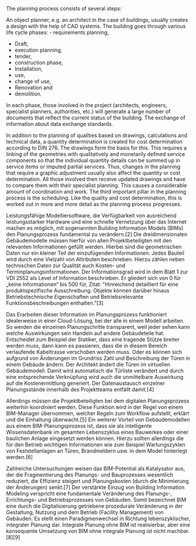 The planning process consists of several steps:

An object planner, e.g. an architect in the case of buildings, usually creates a design with the help of CAD systems. The building goes through various life cycle phases: - requirements planning,
- Draft,
- execution planning,
- tender,
- construction phase,
- Installation,
- use,
- change of use,
- Renovation and
- demolition.

In each phase, those involved in the project (architects, engineers, specialist planners, authorities, etc.) will generate a large number of documents that reflect the current status of the building. The exchange of information about data exchange standards.

In addition to the planning of qualities based on drawings, calculations and technical data, a quantity determination is created for cost determination according to DIN 276. The drawings form the basis for this. This requires a linking of the geometries with qualitatively and monetarily defined service components so that the individual quantity details can be summed up in service items or imputed partial services. Thus, changes in the planning that require a graphic adjustment usually also affect the quantity or cost determination. All those involved then receive updated drawings and have to compare them with their specialist planning. This causes a considerable amount of coordination and work. The third important pillar in the planning process is the scheduling. Like the quality and cost determination, this is worked out in more and more detail as the planning process progresses.

Leistungsfähige Modelliersoftware, die Verfügbarkeit von ausreichend leistungsstarker Hardware und eine schnelle Vernetzung über das Internet machen es möglich, mit sogenannten Building Information Models (BIMs) den Planungsprozess fundamental zu verändern.[2] Die dreidimensionalen Gebäudemodelle müssen hierfür von allen Projektbeteiligten mit den relevanten Informationen gefüllt werden. Hierbei sind die geometrischen Daten nur ein kleiner Teil der einzufügenden Informationen: Jedes Bauteil wird durch eine Vielzahl von Attributen beschrieben. Hierzu zählen neben technischen Daten zur Qualität auch Kosten- und Terminplanungsinformationen. Der Informationsgrad wird in dem Blatt 1 zur VDI 2552 als Level of Information beschrieben. Er gliedert sich von 0 für „keine Informationen“ bis 500 für, Zitat: "Hinreichend detailliert für eine produktspezifische Ausschreibung. Objekte können darüber hinaus Betriebstechnische Eigenschaften und Betriebsrelevante Funktionsbeschreibungen enthalten."[3]

Das Erarbeiten dieser Information im Planungsprozess funktioniert idealerweise in einer Cloud-Lösung, bei der alle in einem Modell arbeiten. So werden die einzelnen Planungschritte transparent, weil jeder sehen kann welche Auswirkungen sein Handeln auf andere Gebäudeteile hat. Entscheidet zum Beispiel der Statiker, dass eine tragende Stütze breiter werden muss, dann kann es passieren, dass die in diesem Bereich verlaufende Kabeltrasse verschoben werden muss. Oder es können sich aufgrund von Änderungen im Grundriss Zahl und Beschreibung der Türen in einem Gebäude ändern. Der Architekt ändert die Türen im virtuellen Gebäudemodell. Damit wird automatisch die Türliste verändert und durch eine entsprechende Verknüpfung wird auch die unmittelbare Auswirkung auf die Kostenermittlung generiert. Der Datenaustausch einzelner Planungsstände innerhalb des Projektteams entfällt damit.[4]

Allerdings müssen die Projektbeteiligten bei dem digitalen Planungsprozess weiterhin koordiniert werden. Diese Funktion wird in der Regel von einem BIM-Manager übernommen, welcher Regeln zum Workflow aufstellt, erklärt und die Einhaltung überwacht.[5] Ein weiterer Vorteil von Gebäudemodellen aus einem BIM-Planungsprozess ist, dass sie als intelligente Wissensdatenbank im gesamten Lebenszyklus eines Bauwerkes oder einer baulichen Anlage eingesetzt werden können. Hierzu sollten allerdings die für den Betrieb wichtigen Informationen wie zum Beispiel Wartungszyklen von Feststellanlagen an Türen, Brandmeldern usw. in dem Model hinterlegt werden.[6]

Zahlreiche Untersuchungen weisen das BIM-Potential als Katalysator aus, der die Fragmentierung des Planungs- und Bauprozesses wesentlich reduziert, die Effizienz steigert und Planungskosten (durch die Minimierung der Änderungen) senkt.[7] Der verstärkte Einzug von Building Information Modeling verspricht eine fundamentale Veränderung des Planungs-, Errichtungs- und Betriebsprozesses von Gebäuden. Somit bezeichnet BIM eine durch die Digitalisierung getriebene prozedurale Veränderung in der Gestaltung, Nutzung und dem Betrieb (Facility Management) von Gebäuden. Es stellt einen Paradigmenwechsel in Richtung lebenszyklischer, integraler Planung dar. Integrale Planung ohne BIM ist realisierbar, aber eine konsequente Umsetzung von BIM ohne integrale Planung ist nicht machbar.[8][9]